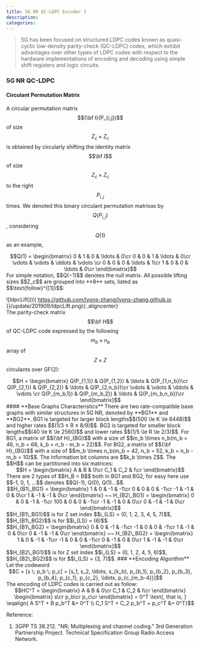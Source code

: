 ```yaml
---
title: 5G NR QC-LDPC Encoder I
description: 
categories: 
---
```


>  5G has been focused on structured LDPC codes known as quasi-cyclic low-density parity-check (QC-LDPC) codes, which exhibit advantages over other types of LDPC codes with respect to the hardware implementations of encoding and decoding using simple shift registers and logic circuits.  

### **5G NR QC-LDPC**  
#### **Circulant Permutation Matrix**  
A circular permutation matrix $${\bf I}(P_{i,j})$$ of size $$Z_c \times Z_c$$ is obtained by circularly shifting the identity matrix $$\bf I$$ of size $$Z_c \times Z_c$$ to the right $$P_{i,j}$$ times. We denoted this binary circulant permutation matrixas by $$Q(P_{i,j})$$, considering $$Q(1)$$ as an example,  
<center>$$Q(1) = \begin{bmatrix}
0 & 1 & 0 & \ldots & 0\cr
0 & 0 & 1 & \ldots & 0\cr
\vdots & \vdots & \ddots & \vdots \cr
0 & 0 & 0 & \ldots & 1\cr
1 & 0 & 0 & \ldots & 0\cr
\end{bmatrix}$$</center>
For simple notation, $$Q(−1)$$ denotes the null matrix.  
All possible lifting sizes $$Z_c$$ are grouped into **8** sets, listed as $$\text{follow}^{[1]}$$:  
  
![ldpcLift]({{ https://github.com/lyons-zhang/lyons-zhang.github.io }}/update/201909/ldpcLift.png){:.aligncenter}  
The parity-check matrix $$\bf H$$ of QC-LDPC code expressed by the following $$m_b \times n_b$$ array of $$Z \times Z$$ circulants over GF(2):  
<center>$$H = \begin{bmatrix}
Q(P_{1,1}) & Q(P_{1,2}) & \ldots & Q(P_{1,n_b})\cr
Q(P_{2,1}) & Q(P_{2,2}) & \ldots & Q(P_{2,n_b})\cr
\vdots & \vdots & \ddots & \vdots \cr
Q(P_{m_b,1}) & Q(P_{m_b,2}) & \ldots & Q(P_{m_b,n_b})\cr
\end{bmatrix}$$</center>
#### **Base Graphs Characteristics**  
There are two rate-compatible base graphs with similar structures in 5G NR, denoted by **BG1** and **BG2**.  
BG1 is targeted for larger block lengths$$(500 \le K \le 8448)$$ and higher rates $$(1/3 ≤ R ≤ 8/9)$$.  
BG2 is targeted for smaller block lengths$$(40 \le K \le 2560)$$ and lower rates $$(1/5 \le R \le 2/3)$$.  
For BG1, a matrix of $${\bf H}_{BG}$$ with a size of $$m_b \times n_b(m_b = 46, n_b = 68, k_b = n_b - m_b = 22)$$.  
For BG2, a matrix of $${\bf H}_{BG}$$ with a size of $$m_b \times n_b(m_b = 42, n_b = 52, k_b = n_b - m_b = 10)$$.  
The information bit columns are $$k_b \times Z$$.  
The $$H$$ can be partitioned into six matrices:  
<center>$$H = \begin{bmatrix}
A & B & 0\cr
C_1 & C_2 & I\cr
\end{bmatrix}$$</center>  
There are 2 types of $$H_B = B$$ both in BG1 and BG2, for easy here use $$-1, 0, 1, ...$$ denotes $$Q(-1), Q(0), Q(1)...$$.  
<center>$$H_{B1\_BG1} = \begin{bmatrix}
1 &  0 & -1 & -1\cr
0 &  0 &  0 & -1\cr
-1 & -1 &  0 &  0\cr
1 & -1 & -1 &  0\cr
\end{bmatrix} ~~ H_{B2\_BG1} = \begin{bmatrix}
0 & 0 & -1 & -1\cr
105 & 0 & 0 & -1\cr
-1 & -1 & 0 & 0\cr
0 & -1 & -1 & 0\cr
\end{bmatrix}$$</center>  
$$H_{B1\_BG1}$$ is for Z set index $$i_{LS} = (0, 1, 2, 3, 4, 5, 7)$$, $$H_{B1\_BG2}$$ is for $$i_{LS} = (6)$$.  
<center>$$H_{B1\_BG2} = \begin{bmatrix}
0 & 0 & -1 & -1\cr
-1 & 0 & 0 & -1\cr
1 & -1 & 0 & 0\cr
0 & -1 & -1 & 0\cr
\end{bmatrix} ~~ H_{B2\_BG2} = \begin{bmatrix}
1 & 0 & -1 & -1\cr
-1 & 0 & 0 & -1\cr
0 & -1 & 0 & 0\cr
1 & -1 & -1 & 0\cr
\end{bmatrix}$$</center>  
$$H_{B2\_BG1}$$ is for Z set index $$i_{LS} = (0, 1, 2, 4, 5, 6)$$, $$H_{B2\_BG2}$$ is for $$i_{LS} = (3, 7)$$.  
### **Encoding Algorithm**  
Let the codeword  
<center>$$C = [s \; p_b \; p_c] = [s_1, s_2, \ldots, s_{k_b}, p_{b_1}, p_{b_2}, p_{b_3}, p_{b_4}, p_{c_1}, p_{c_2}, \ldots, p_{c_{m_b-4}}]$$</center>  
The encoding of LDPC codes is carried out as follow:  
<center>$$HC^T = \begin{bmatrix}
A & B & 0\cr
C_1 & C_2 & I\cr
\end{bmatrix} \begin{bmatrix}
s\cr
p_b\cr
p_c\cr
\end{bmatrix} = 0^T \text{, that is, } 
\eqalign{
A S^T + B p_b^T &= 0^T \\
C_1 S^T + C_2 p_b^T + p_c^T &= 0^T}$$</center>


Reference:  
1. 3GPP TS 38.212. "NR; Multiplexing and channel coding." 3rd Generation Partnership Project. Technical Specification Group Radio Access Network.